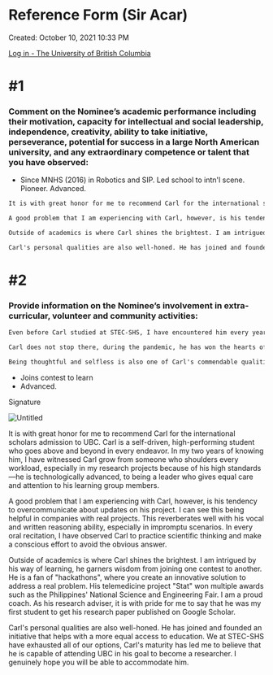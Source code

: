 # Reference Form (Sir Acar)

Created: October 10, 2021 10:33 PM

[Log in - The University of British Columbia](https://undergraduatescholarships.ubc.ca/rcmdr/25090382/159419102/frm?k=25090382&s=eyJwYWdlcGF0aCI6IFswLCAxXX0%3D&h=805364b461a924a183126bb49abdd635&p=1)

# #1

### Comment on the Nominee’s academic performance including their motivation, capacity for intellectual and social leadership, independence, creativity, ability to take initiative, perseverance, potential for success in a large North American university, and any extraordinary competence or talent that you have observed:

- Since MNHS (2016) in Robotics and SIP. Led school to intn'l scene. Pioneer. Advanced.

```markdown
It is with great honor for me to recommend Carl for the international scholars admission to UBC. Carl is a self-driven, high-performing student who goes above and beyond in every endeavor. In my two years of knowing him, I have witnessed Carl grow from someone who shoulders every workload, especially in my research projects because of his high standards—he is technologically advanced, to being a likeable leader who gives equal care and attention to his learning group members.

A good problem that I am experiencing with Carl, however, is his tendency to overcommunicate about updates on his project. I can see this being helpful in companies with real projects. This reverberates well with his vocal and written reasoning ability, especially in impromptu scenarios. In every oral recitation, I have observed Carl to practice scientific thinking and make a conscious effort to avoid the obvious answer. 

Outside of academics is where Carl shines the brightest. I am intrigued by his way of learning, he garners wisdom from joining one contest to another. He is a fan of "hackathons", where you create an innovative solution to address a real problem. His telemedicine project "Stat" won multiple awards such as the Philippines' National Science and Engineering Fair. I am a proud coach. As his research adviser, it is with pride for me to say that he was my first student to get his research paper published on Google Scholar. 

Carl's personal qualities are also well-honed. He has joined and founded an initiative that helps with a more equal access to education. We at STEC-SHS have exhausted all of our options. Carl's maturity has led me to believe that he is capable of attending UBC in his goal to become a researcher. I genuinely hope you will be able to accommodate him.
```

# #2

### Provide information on the Nominee’s involvement in extra-curricular, volunteer and community activities:

```markdown
Even before Carl studied at STEC-SHS, I have encountered him every year for four years at Science fairs. It is rare to witness the same student come back with novel concepts, as research is usually a task despised by students. It is the same story for Carl's yearly endeavors in the World Robotics Olympiad. For years, his team has always been at the bottom of the list, but in his final year in junior high school, he led his team and topped the nationals, representing the Philippines in Hungary.

Carl does not stop there, during the pandemic, he has won the hearts of Singapore with his trash mapping innovation called Dump.Waste. Now, in his latest research project, he is creating an Electronic Medical Record for small-scale physicians to aid them in the pandemic situation for free.

Being thoughtful and selfless is also one of Carl's commendable qualities. He volunteered for One Gadget One Child, an initiative that provides gadgets to students unable to attend online classes due to the lack of thereof. Currently, he has started an initiative, curating a list of scholarships. I think Carl is a holistic individual with the potential to better the world's way of life.
```

- Joins contest to learn
- Advanced.

Signature

![Untitled](Reference%20Form%20(Sir%20Acar)%207cab56ac6fe34376a0d37a5da81320bd/Untitled.png)

It is with great honor for me to recommend Carl for the international scholars admission to UBC. Carl is a self-driven, high-performing student who goes above and beyond in every endeavor. In my two years of knowing him, I have witnessed Carl grow from someone who shoulders every workload, especially in my research projects because of his high standards—he is technologically advanced, to being a leader who gives equal care and attention to his learning group members.

A good problem that I am experiencing with Carl, however, is his tendency to overcommunicate about updates on his project. I can see this being helpful in companies with real projects. This reverberates well with his vocal and written reasoning ability, especially in impromptu scenarios. In every oral recitation, I have observed Carl to practice scientific thinking and make a conscious effort to avoid the obvious answer.

Outside of academics is where Carl shines the brightest. I am intrigued by his way of learning, he garners wisdom from joining one contest to another. He is a fan of "hackathons", where you create an innovative solution to address a real problem. His telemedicine project "Stat" won multiple awards such as the Philippines' National Science and Engineering Fair. I am a proud coach. As his research adviser, it is with pride for me to say that he was my first student to get his research paper published on Google Scholar.

Carl's personal qualities are also well-honed. He has joined and founded an initiative that helps with a more equal access to education. We at STEC-SHS have exhausted all of our options, Carl's maturity has led me to believe that he is capable of attending UBC in his goal to become a researcher. I genuinely hope you will be able to accommodate him.